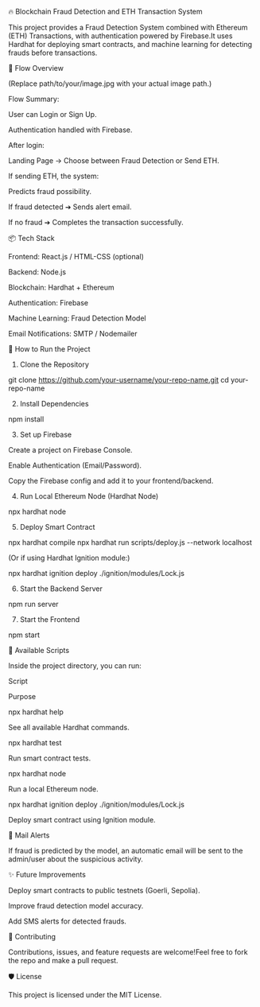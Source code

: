 🔥 Blockchain Fraud Detection and ETH Transaction System

This project provides a Fraud Detection System combined with Ethereum (ETH) Transactions, with authentication powered by Firebase.It uses Hardhat for deploying smart contracts, and machine learning for detecting frauds before transactions.

🧹 Flow Overview

(Replace path/to/your/image.jpg with your actual image path.)

Flow Summary:

User can Login or Sign Up.

Authentication handled with Firebase.

After login:

Landing Page → Choose between Fraud Detection or Send ETH.

If sending ETH, the system:

Predicts fraud possibility.

If fraud detected ➔ Sends alert email.

If no fraud ➔ Completes the transaction successfully.

📦 Tech Stack

Frontend: React.js / HTML-CSS (optional)

Backend: Node.js

Blockchain: Hardhat + Ethereum

Authentication: Firebase

Machine Learning: Fraud Detection Model

Email Notifications: SMTP / Nodemailer

🚀 How to Run the Project

1. Clone the Repository

git clone https://github.com/your-username/your-repo-name.git
cd your-repo-name

2. Install Dependencies

npm install

3. Set up Firebase

Create a project on Firebase Console.

Enable Authentication (Email/Password).

Copy the Firebase config and add it to your frontend/backend.

4. Run Local Ethereum Node (Hardhat Node)

npx hardhat node

5. Deploy Smart Contract

npx hardhat compile
npx hardhat run scripts/deploy.js --network localhost

(Or if using Hardhat Ignition module:)

npx hardhat ignition deploy ./ignition/modules/Lock.js

6. Start the Backend Server

npm run server

7. Start the Frontend

npm start

📜 Available Scripts

Inside the project directory, you can run:

Script

Purpose

npx hardhat help

See all available Hardhat commands.

npx hardhat test

Run smart contract tests.

npx hardhat node

Run a local Ethereum node.

npx hardhat ignition deploy ./ignition/modules/Lock.js

Deploy smart contract using Ignition module.

📧 Mail Alerts

If fraud is predicted by the model, an automatic email will be sent to the admin/user about the suspicious activity.

✨ Future Improvements

Deploy smart contracts to public testnets (Goerli, Sepolia).

Improve fraud detection model accuracy.

Add SMS alerts for detected frauds.

🤝 Contributing

Contributions, issues, and feature requests are welcome!Feel free to fork the repo and make a pull request.

🛡️ License

This project is licensed under the MIT License.